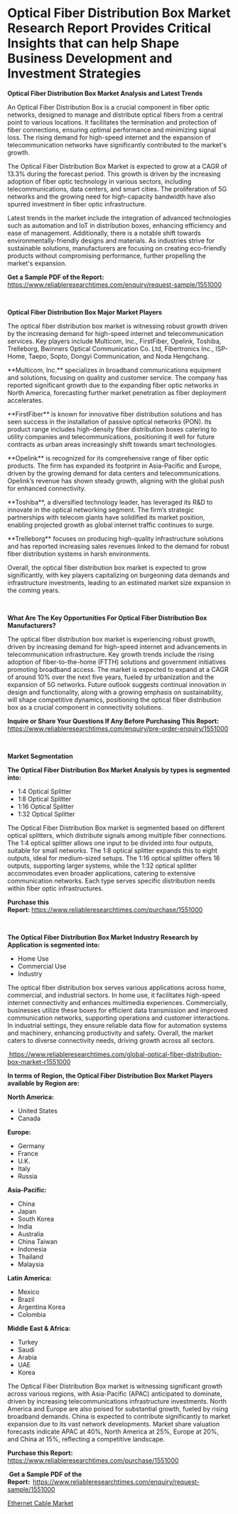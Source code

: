 <p><h1>Optical Fiber Distribution Box Market Research Report Provides Critical Insights that can help Shape Business Development and Investment Strategies</h1></p><p><strong>Optical Fiber Distribution Box Market Analysis and Latest Trends</strong></p>
<p><p>An Optical Fiber Distribution Box is a crucial component in fiber optic networks, designed to manage and distribute optical fibers from a central point to various locations. It facilitates the termination and protection of fiber connections, ensuring optimal performance and minimizing signal loss. The rising demand for high-speed internet and the expansion of telecommunication networks have significantly contributed to the market's growth.</p><p>The Optical Fiber Distribution Box Market is expected to grow at a CAGR of 13.3% during the forecast period. This growth is driven by the increasing adoption of fiber optic technology in various sectors, including telecommunications, data centers, and smart cities. The proliferation of 5G networks and the growing need for high-capacity bandwidth have also spurred investment in fiber optic infrastructure. </p><p>Latest trends in the market include the integration of advanced technologies such as automation and IoT in distribution boxes, enhancing efficiency and ease of management. Additionally, there is a notable shift towards environmentally-friendly designs and materials. As industries strive for sustainable solutions, manufacturers are focusing on creating eco-friendly products without compromising performance, further propelling the market's expansion.</p></p>
<p><strong>Get a Sample PDF of the Report:&nbsp;</strong> <a href="https://www.reliableresearchtimes.com/enquiry/request-sample/1551000?utm_campaign=2646&utm_medium=2&utm_source=Github&utm_content=ia&utm_term=06042025&utm_id=optical-fiber-distribution-box">https://www.reliableresearchtimes.com/enquiry/request-sample/1551000</a></p>
<p>&nbsp;</p>
<p><strong>Optical Fiber Distribution Box Major Market Players</strong></p>
<p><p>The optical fiber distribution box market is witnessing robust growth driven by the increasing demand for high-speed internet and telecommunication services. Key players include Multicom, Inc., FirstFiber, Opelink, Toshiba, Trelleborg, Bwinners Optical Communication Co. Ltd, Fibertronics Inc., ISP-Home, Taepo, Sopto, Dongyi Communication, and Noda Hengchang.</p><p>**Multicom, Inc.** specializes in broadband communications equipment and solutions, focusing on quality and customer service. The company has reported significant growth due to the expanding fiber optic networks in North America, forecasting further market penetration as fiber deployment accelerates.</p><p>**FirstFiber** is known for innovative fiber distribution solutions and has seen success in the installation of passive optical networks (PON). Its product range includes high-density fiber distribution boxes catering to utility companies and telecommunications, positioning it well for future contracts as urban areas increasingly shift towards smart technologies.</p><p>**Opelink** is recognized for its comprehensive range of fiber optic products. The firm has expanded its footprint in Asia-Pacific and Europe, driven by the growing demand for data centers and telecommunications. Opelink’s revenue has shown steady growth, aligning with the global push for enhanced connectivity.</p><p>**Toshiba**, a diversified technology leader, has leveraged its R&D to innovate in the optical networking segment. The firm’s strategic partnerships with telecom giants have solidified its market position, enabling projected growth as global internet traffic continues to surge.</p><p>**Trelleborg** focuses on producing high-quality infrastructure solutions and has reported increasing sales revenues linked to the demand for robust fiber distribution systems in harsh environments.</p><p>Overall, the optical fiber distribution box market is expected to grow significantly, with key players capitalizing on burgeoning data demands and infrastructure investments, leading to an estimated market size expansion in the coming years.</p></p>
<p>&nbsp;</p>
<p><strong>What Are The Key Opportunities For Optical Fiber Distribution Box Manufacturers?</strong></p>
<p><p>The optical fiber distribution box market is experiencing robust growth, driven by increasing demand for high-speed internet and advancements in telecommunication infrastructure. Key growth trends include the rising adoption of fiber-to-the-home (FTTH) solutions and government initiatives promoting broadband access. The market is expected to expand at a CAGR of around 10% over the next five years, fueled by urbanization and the expansion of 5G networks. Future outlook suggests continual innovation in design and functionality, along with a growing emphasis on sustainability, will shape competitive dynamics, positioning the optical fiber distribution box as a crucial component in connectivity solutions.</p></p>
<p><strong>Inquire or Share Your Questions If Any Before Purchasing This Report:</strong> <a href="https://www.reliableresearchtimes.com/enquiry/pre-order-enquiry/1551000?utm_campaign=2646&utm_medium=2&utm_source=Github&utm_content=ia&utm_term=06042025&utm_id=optical-fiber-distribution-box">https://www.reliableresearchtimes.com/enquiry/pre-order-enquiry/1551000</a></p>
<p>&nbsp;</p>
<p><strong>Market Segmentation</strong></p>
<p><strong>The Optical Fiber Distribution Box Market Analysis by types is segmented into:</strong></p>
<p><ul><li>1:4 Optical Splitter</li><li>1:8 Optical Splitter</li><li>1:16 Optical Splitter</li><li>1:32 Optical Splitter</li></ul></p>
<p><p>The Optical Fiber Distribution Box market is segmented based on different optical splitters, which distribute signals among multiple fiber connections. The 1:4 optical splitter allows one input to be divided into four outputs, suitable for small networks. The 1:8 optical splitter expands this to eight outputs, ideal for medium-sized setups. The 1:16 optical splitter offers 16 outputs, supporting larger systems, while the 1:32 optical splitter accommodates even broader applications, catering to extensive communication networks. Each type serves specific distribution needs within fiber optic infrastructures.</p></p>
<p><strong>Purchase this Report:&nbsp;</strong><a href="https://www.reliableresearchtimes.com/purchase/1551000?utm_campaign=2646&utm_medium=2&utm_source=Github&utm_content=ia&utm_term=06042025&utm_id=optical-fiber-distribution-box">https://www.reliableresearchtimes.com/purchase/1551000</a></p>
<p>&nbsp;</p>
<p><strong>The Optical Fiber Distribution Box Market Industry Research by Application is segmented into:</strong></p>
<p><ul><li>Home Use</li><li>Commercial Use</li><li>Industry</li></ul></p>
<p><p>The optical fiber distribution box serves various applications across home, commercial, and industrial sectors. In home use, it facilitates high-speed internet connectivity and enhances multimedia experiences. Commercially, businesses utilize these boxes for efficient data transmission and improved communication networks, supporting operations and customer interactions. In industrial settings, they ensure reliable data flow for automation systems and machinery, enhancing productivity and safety. Overall, the market caters to diverse connectivity needs, driving growth across all sectors.</p></p>
<p><a href="https://www.reliableresearchtimes.com/global-optical-fiber-distribution-box-market-r1551000?utm_campaign=2646&utm_medium=2&utm_source=Github&utm_content=ia&utm_term=06042025&utm_id=optical-fiber-distribution-box">&nbsp;https://www.reliableresearchtimes.com/global-optical-fiber-distribution-box-market-r1551000</a></p>
<p><strong>In terms of Region, the Optical Fiber Distribution Box Market Players available by Region are:</strong></p>
<p>
    <p> <strong> North America: </strong>
        <ul>
            <li>United States</li>
            <li>Canada</li>
        </ul>
        </p> 
    <p> <strong> Europe: </strong>
        <ul>
            <li>Germany</li>
            <li>France</li>
            <li>U.K.</li>
            <li>Italy</li>
            <li>Russia</li>
        </ul>
        </p> 
    <p> <strong> Asia-Pacific: </strong>
        <ul>
            <li>China</li>
            <li>Japan</li>
            <li>South Korea</li>
            <li>India</li>
            <li>Australia</li>
            <li>China Taiwan</li>
            <li>Indonesia</li>
            <li>Thailand</li>
            <li>Malaysia</li>
        </ul>
        </p> 
    <p> <strong> Latin America: </strong>
        <ul>
            <li>Mexico</li>
            <li>Brazil</li>
            <li>Argentina Korea</li>
            <li>Colombia</li>
        </ul>
        </p> 
    <p> <strong> Middle East & Africa: </strong>
        <ul>
            <li>Turkey</li>
            <li>Saudi</li>
            <li>Arabia</li>
            <li>UAE</li>
            <li>Korea</li>
        </ul>
    </p>
    </p>
<p><p>The Optical Fiber Distribution Box market is witnessing significant growth across various regions, with Asia-Pacific (APAC) anticipated to dominate, driven by increasing telecommunications infrastructure investments. North America and Europe are also poised for substantial growth, fueled by rising broadband demands. China is expected to contribute significantly to market expansion due to its vast network developments. Market share valuation forecasts indicate APAC at 40%, North America at 25%, Europe at 20%, and China at 15%, reflecting a competitive landscape.</p></p>
<p><strong>Purchase this Report: </strong><a href="https://www.reliableresearchtimes.com/purchase/1551000?utm_campaign=2646&utm_medium=2&utm_source=Github&utm_content=ia&utm_term=06042025&utm_id=optical-fiber-distribution-box">https://www.reliableresearchtimes.com/purchase/1551000</a></p>
<p>&nbsp;<strong>Get a Sample PDF of the Report:&nbsp;&nbsp;</strong><a href="https://www.reliableresearchtimes.com/enquiry/request-sample/1551000?utm_campaign=2646&utm_medium=2&utm_source=Github&utm_content=ia&utm_term=06042025&utm_id=optical-fiber-distribution-box">https://www.reliableresearchtimes.com/enquiry/request-sample/1551000</a></p>
<p><strong></strong></p>
<p><p><a href="https://github.com/mathastilley812967/Market-Research-Report-List-1/blob/main/ethernet-cable-market.md?utm_campaign=2646&utm_medium=2&utm_source=Github&utm_content=ia&utm_term=06042025&utm_id=optical-fiber-distribution-box">Ethernet Cable Market</a></p></p>
